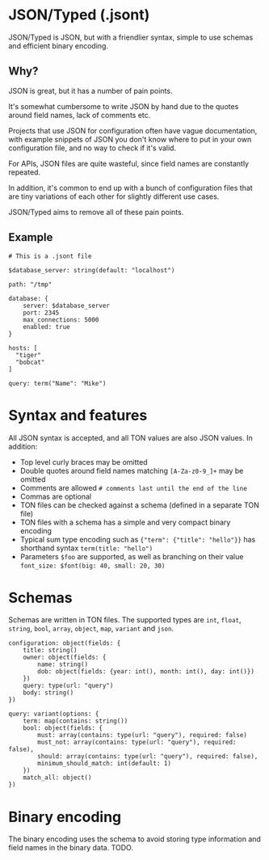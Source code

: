 #  JSON/Typed (.jsont)

JSON/Typed is JSON, but with a friendlier syntax, simple to use schemas and efficient binary encoding.

## Why?

JSON is great, but it has a number of pain points. 

It's somewhat cumbersome to write JSON by hand due to the quotes around field names, lack of comments etc. 

Projects that use JSON for configuration often have vague documentation, with example snippets of JSON you don't know where to put in your own configuration file, and no way to check if it's valid. 

For APIs, JSON files are quite wasteful, since field names are constantly repeated.

In addition, it's common to end up with a bunch of configuration files that are tiny variations of each other for slightly different use cases.

JSON/Typed aims to remove all of these pain points.

## Example

    # This is a .jsont file

    $database_server: string(default: "localhost")

    path: "/tmp"

    database: {
        server: $database_server
        port: 2345
        max_connections: 5000
        enabled: true
    }

    hosts: [
      "tiger"
      "bobcat"
    ]

    query: term("Name": "Mike")


# Syntax and features

All JSON syntax is accepted, and all TON values are also JSON values. In addition:

 * Top level curly braces may be omitted
 * Double quotes around field names matching `[A-Za-z0-9_]+` may be omitted
 * Comments are allowed `# comments last until the end of the line` 
 * Commas are optional
 * TON files can be checked against a schema (defined in a separate TON file)
 * TON files with a schema has a simple and very compact binary encoding
 * Typical sum type encoding such as `{"term": {"title": "hello"}}` has shorthand syntax `term(title: "hello")`
 * Parameters `$foo` are supported, as well as branching on their value `font_size: $font(big: 40, small: 20, 30)`


# Schemas

Schemas are written in TON files. The supported types are `int`, `float`, `string`, `bool`, `array`, `object`, `map`, `variant` and `json`.

    configuration: object(fields: {
        title: string()
        owner: object(fields: {
            name: string()
            dob: object(fields: {year: int(), month: int(), day: int()})
        })
        query: type(url: "query")
        body: string()
    })

    query: variant(options: {
        term: map(contains: string())
        bool: object(fields: {
            must: array(contains: type(url: "query"), required: false)
            must_not: array(contains: type(url: "query"), required: false),
            should: array(contains: type(url: "query"), required: false),
            minimum_should_match: int(default: 1)
        }) 
        match_all: object()
    })


# Binary encoding

The binary encoding uses the schema to avoid storing type information and field names in the binary data. TODO.
